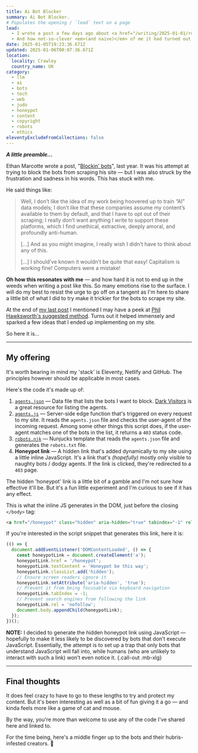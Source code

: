 ```yaml
---
title: Ai Bot Blocker
summary: Ai Bot Blocker.
# Populates the opening / `lead` text on a page
lead:
  - I wrote a post a few days ago about <a href="/writing/2025-01-01/robots-txt">my robots.txt file</a> &mdash; and how I thought I was being clever by disallowing OpenAI from indexing my personal website.
  - And how not-so-clever <em>(and naive)</em> of me it had turned out to be.
date: 2025-01-05T19:23:36.671Z
updated: 2025-01-06T00:07:36.671Z
location:
  locality: Crawley
  country_name: UK
category:
  - llm
  - ai
  - bots
  - tech
  - web
  - judo
  - honeypot
  - content
  - copyright
  - robots
  - ethics
eleventyExcludeFromCollections: false
---
```


***A little preamble...***

Ethan Marcotte wrote a post, "[Blockin' bots](https://ethanmarcotte.com/wrote/blockin-bots/)", last year. It was his attempt at trying to block the bots from scraping his site &mdash; but I was also struck by the frustration and sadness in his words. This has stuck with me.

He said things like:

> Well, I don’t like the idea of my work being hoovered up to train “AI” data models; I don’t like that these companies assume my content’s available to them by default, and that I have to opt out of their scraping; I really don’t want anything I write to support these platforms, which I find unethical, extractive, deeply amoral, and profoundly anti-human.
>
> [...] And as you might imagine, I really wish I didn’t have to think about any of this.
>
> [...] I should’ve known it wouldn’t be quite that easy! Capitalism is working fine! Computers were a mistake!

**Oh how this resonates with me** &mdash; and how hard it is not to end up in the weeds when writing a post like this. So many emotions rise to the surface. I will do my best to resist the urge to go off on a tangent as I'm here to share a little bit of what I did to try make it trickier for the bots to scrape my site.

At the end of [my last post](/writing/2025-01-01/robots-txt) I mentioned I may have a peek at [Phil Hawksworth's suggested method](https://developers.netlify.com/guides/blocking-ai-bots-and-controlling-crawlers/). Turns out it helped immensely and sparked a few ideas that I ended up implementing on my site.

So here it is...

---

## My offering

It's worth bearing in mind my 'stack' is Eleventy, Netlify and GitHub. The principles however should be applicable in most cases.

Here's the code it's made up of:

1. [`agents.json`](https://github.com/brootaylor/brootaylor-v3/blob/main/src/_data/agents.json) &mdash; Data file that lists the bots I want to block. [Dark Visitors](https://darkvisitors.com/agents.json) is a great resource for listing the agents.
2. [`agents.js`](https://github.com/brootaylor/brootaylor-v3/blob/main/netlify/edge-functions/agents.js) &mdash; Server-side edge function that's triggered on every request to my site. It reads the `agents.json` file and checks the user-agent of the incoming request. Among some other things this script does, if the user-agent matches one of the bots in the list, it returns a `403` status code.
3. [`robots.njk`](https://github.com/brootaylor/brootaylor-v3/blob/main/src/robots.njk) &mdash; Nunjucks template that reads the `agents.json` file and generates the `robots.txt` file.
4. **Honeypot link** &mdash; A hidden link that's added dynamically to my site using a little inline JavaScript. It's a link that's *(hopefully)* mostly only visible to naughty bots / dodgy agents. If the link is clicked, they're redirected to a `403` page.

The hidden 'honeypot' link is a little bit of a gamble and I'm not sure how effective it'll be. But it's a fun little experiment and I'm curious to see if it has any effect.

This is what the inline JS generates in the DOM, just before the closing `</body>` tag:

```html
<a href="/honeypot" class="hidden" aria-hidden="true" tabindex="-1" rel="nofollow">Honeypot be this way</a>
```

If you're interested in the script snippet that generates this link, here it is:

```js
(() => {
  document.addEventListener('DOMContentLoaded', () => {
    const honeypotLink = document.createElement('a');
    honeypotLink.href = '/honeypot';
    honeypotLink.textContent = 'Honeypot be this way';
    honeypotLink.classList.add('hidden');
    // Ensure screen readers ignore it
    honeypotLink.setAttribute('aria-hidden', 'true');
    // Prevent it from being focusable via keyboard navigation
    honeypotLink.tabIndex = -1;
    // Prevent search engines from following the link
    honeypotLink.rel = 'nofollow';
    document.body.appendChild(honeypotLink);
  });
})();
```

**NOTE:** I decided to generate the hidden honeypot link using JavaScript &mdash; hopefully to make it less likely to be discovered by bots that don’t execute JavaScript. Essentially, the attempt is to set up a trap that only bots that understand JavaScript will fall into, while humans (who are unlikely to interact with such a link) won’t even notice it. {.call-out .mb-xlg}

---

## Final thoughts

It does feel crazy to have to go to these lengths to try and protect my content. But it's been interesting as well as a bit of fun giving it a go &mdash; and kinda feels more like a game of cat and mouse.

By the way, you're more than welcome to use any of the code I've shared here and linked to.

For the time being, here's a middle finger up to the bots and their hubris-infested creators. 🖕

